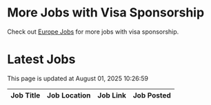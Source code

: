 # More Jobs with Visa Sponsorship

Check out [Europe Jobs](https://github.com/sureshparimi/europejobs#latest-jobs) for more jobs with visa sponsorship.

# Latest Jobs

This page is updated at August 01, 2025 10:26:59

| Job Title | Job Location | Job Link | Job Posted |
| --- | --- | --- | --- |
